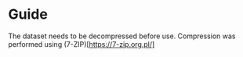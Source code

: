 # Guide

The dataset needs to be decompressed before use.
Compression was performed using (7-ZIP)[https://7-zip.org.pl/]
